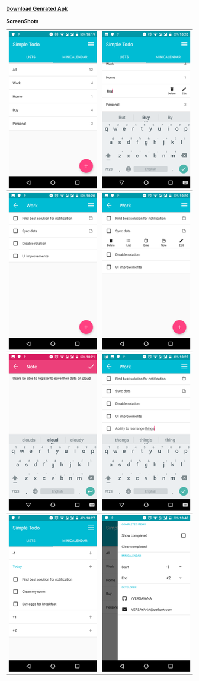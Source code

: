 <a href="https://raw.githubusercontent.com/VERSAYANA/simple-todo/master/app-release.apk"><b>Download Genrated Apk</b></a>
<br>
<br>
<b>ScreenShots</b>
<table>

  <tr>
    <th><img src="https://raw.githubusercontent.com/VERSAYANA/simple-todo/master/ScreenShots/Screenshot_20170627-221934.png" width="400" /></th>
    <th><img src="https://raw.githubusercontent.com/VERSAYANA/simple-todo/master/ScreenShots/Screenshot_20170627-222007.png" width="400" /></th>
  </tr>

  <tr>
		<th><img src="https://raw.githubusercontent.com/VERSAYANA/simple-todo/master/ScreenShots/Screenshot_20170627-222038.png" width="400" /></th>
    <th><img src="https://raw.githubusercontent.com/VERSAYANA/simple-todo/master/ScreenShots/Screenshot_20170627-222059.png" width="400" /></th>
  </tr>

  <tr>
		<th><img src="https://raw.githubusercontent.com/VERSAYANA/simple-todo/master/ScreenShots/Screenshot_20170627-222106.png" width="400" /></th>
    <th><img src="https://raw.githubusercontent.com/VERSAYANA/simple-todo/master/ScreenShots/Screenshot_20170627-222601.png" width="400" /></th>
  </tr>

  <tr>
		<th><img src="https://raw.githubusercontent.com/VERSAYANA/simple-todo/master/ScreenShots/Screenshot_20170627-222717.png" width="400" /></th>
    <th><img src="https://raw.githubusercontent.com/VERSAYANA/simple-todo/master/ScreenShots/Screenshot_20170627-224021.png" width="400" /></th>
  </tr>

</table>
